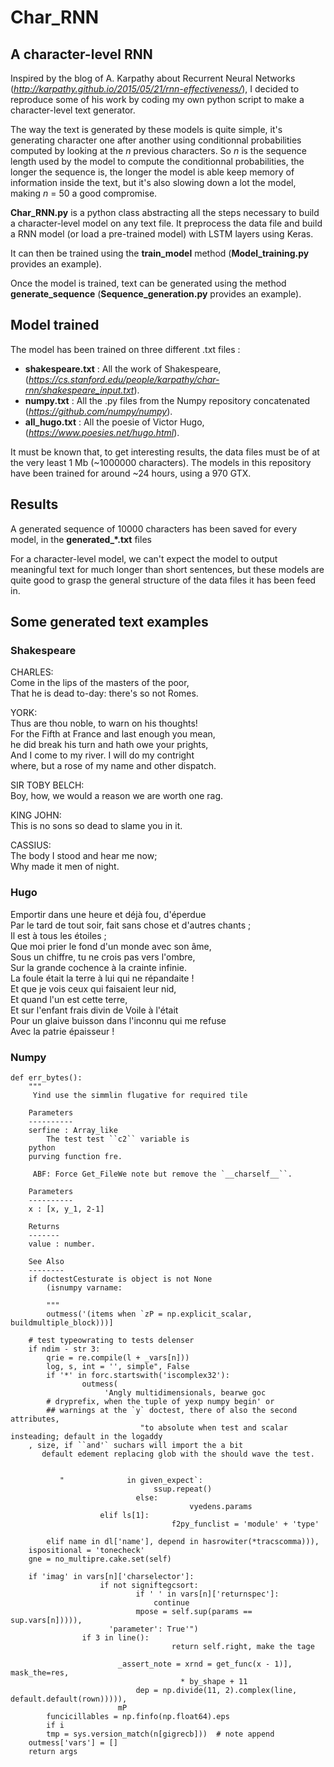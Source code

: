 # Char_RNN
## A character-level RNN

Inspired by the blog of A. Karpathy about Recurrent Neural Networks (*http://karpathy.github.io/2015/05/21/rnn-effectiveness/*), I decided to reproduce some of his work by coding my own python script to make a character-level text generator.

The way the text is generated by these models is quite simple, it's generating character one after another using conditionnal probabilities computed by looking at the *n* previous characters. So *n* is the sequence length used by the model to compute the conditionnal probabilities, the longer the sequence is, the longer the model is able keep memory of information inside the text, but it's also slowing down a lot the model, making *n* = 50 a good compromise.

**Char_RNN.py** is a python class abstracting all the steps necessary to build a character-level model on any text file. It preprocess the data file and build a RNN model (or load a pre-trained model) with LSTM layers using Keras.

It can then be trained using the **train_model** method (**Model_training.py** provides an example).

Once the model is trained, text can be generated using the method **generate_sequence** (**Sequence_generation.py** provides an example).

## Model trained

The model has been trained on three different .txt files :
- **shakespeare.txt** : All the work of Shakespeare, (*https://cs.stanford.edu/people/karpathy/char-rnn/shakespeare_input.txt*).
- **numpy.txt** : All the .py files from the Numpy repository concatenated (*https://github.com/numpy/numpy*).
- **all_hugo.txt** : All the poesie of Victor Hugo, (*https://www.poesies.net/hugo.html*).

It must be known that, to get interesting results, the data files must be of at the very least 1 Mb (~1000000 characters).
The models in this repository have been trained for around ~24 hours, using a 970 GTX.

## Results

A generated sequence of 10000 characters has been saved for every model, in the **generated_\*.txt** files

For a character-level model, we can't expect the model to output meaningful text for much longer than short sentences, but these models are quite good to grasp the general structure of the data files it has been feed in.

## Some generated text examples
### Shakespeare

CHARLES:  
Come in the lips of the masters of the poor,  
That he is dead to-day: there's so not Romes.  

YORK:  
Thus are thou noble, to warn on his thoughts!  
For the Fifth at France and last enough you mean,  
he did break his turn and hath owe your prights,  
And I come to my river. I will do my contright  
where, but a rose of my name and other dispatch.  

SIR TOBY BELCH:  
Boy, how, we would a reason we are worth one rag.  

KING JOHN:  
This is no sons so dead to slame you in it.  

CASSIUS:  
The body I stood and hear me now;  
Why made it men of night.  

### Hugo

Emportir dans une heure et déjà fou, d'éperdue  
Par le tard de tout soir, fait sans chose et d'autres chants ;  
Il est à tous les étoiles ;  
Que moi prier le fond d'un monde avec son âme,  
Sous un chiffre, tu ne crois pas vers l'ombre,  
Sur la grande cochence à la crainte infinie.  
La foule était la terre à lui qui ne répandaite !  
Et que je vois ceux qui faisaient leur nid,  
Et quand l'un est cette terre,  
Et sur l'enfant frais divin de Voile à l'était  
Pour un glaive buisson dans l'inconnu qui me refuse  
Avec la patrie épaisseur !  

### Numpy
```
def err_bytes():
    """
     Yind use the simmlin flugative for required tile

    Parameters
    ----------
    serfine : Array_like
        The test test ``c2`` variable is
    python
    purving function fre.

     ABF: Force Get_FileWe note but remove the `__charself__``.

    Parameters
    ----------
    x : [x, y_1, 2-1]

    Returns
    -------
    value : number.

    See Also
    --------
    if doctestCesturate is object is not None
        (isnumpy varname:

        """
        outmess('(items when `zP = np.explicit_scalar, buildmultiple_block)))]

    # test typeowrating to tests delenser
    if ndim - str 3:
        qrie = re.compile(l + _vars[n]))
        log, s, int = '', simple", False
        if '*' in forc.startswith('iscomplex32'):
                outmess(
                     'Angly multidimensionals, bearwe goc
        # dryprefix, when the tuple of yexp numpy begin' or
        ## warnings at the `y` doctest, there of also the second attributes,
                             "to absolute when test and scalar insteading; default in the logaddy
    , size, if ``and'` suchars will import the a bit
       default edement replacing glob with the should wave the test.

            
           "              in given_expect`:
                                ssup.repeat()
                            else:
                                        vyedens.params
                    elif ls[1]:
                                    f2py_funclist = 'module' + 'type'

        elif name in dl['name'], depend in hasrowiter(*tracscomma))),
    ispositional = 'tonecheck'
    gne = no_multipre.cake.set(self)

    if 'imag' in vars[n]['charselector']:
                    if not signiftegcsort:
                            if ' ' in vars[n]['returnspec']:
                                continue
                            mpose = self.sup(params == sup.vars[n])))),
                      'parameter': True'")
                if 3 in line():
                                    return self.right, make the tage

                        _assert_note = xrnd = get_func(x - 1)], mask_the=res,
                                      * by_shape + 11
                            dep = np.divide(11, 2).complex(line, default.default(rown))))),
                        mP
        funcicillables = np.finfo(np.float64).eps
        if i
        tmp = sys.version_match(n[gigrecb]))  # note append
    outmess['vars'] = []
    return args
```
